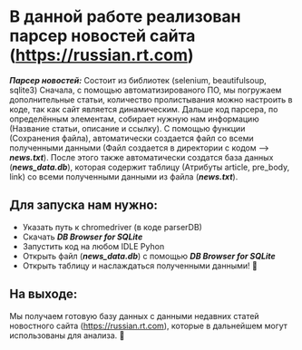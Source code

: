 # В данной работе реализован парсер новостей сайта (https://russian.rt.com)

___Парсер новостей:___
Состоит из библиотек (selenium, beautifulsoup, sqlite3)
Сначала, с помощью автоматизированого ПО, мы погружаем дополнительные статьи, количество пролистывания можно настроить в коде, так как сайт является динамическим. Дальше код парсера, по определённым элементам, собирает нужную нам информацию (Название статьи, описание и ссылку). С помощью функции (Сохранения файла), автоматически создается файл со всеми полученными данными (Файл создается в директории с кодом --> ___news.txt___). После этого также автоматически создатся база данных (___news_data.db___), которая содержит таблицу (Атрибуты article, pre_body, link) со всеми полученными данными из файла (___news.txt___).

## Для запуска нам нужно:

* Указать путь к chromedriver (в коде parserDB)
* Скачать ___DB Browser for SQLite___
* Запустить код на любом IDLE Pyhon
* Открыть файл (___news_data.db___) с помощью ___DB Browser for SQLite___
* Открыть таблицу и наслаждаться полученными данными! 🙂

## На выходе:
Мы получаем готовую базу данных с данными недавних статей новостного сайта (https://russian.rt.com), которые в дальнейшем могут использованы для анализа. 🤘
